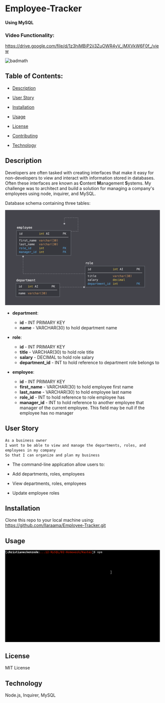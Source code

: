 # Employee-Tracker

#### Using MySQL

### Video Functionality: 
https://drive.google.com/file/d/1z3hiMBjP2ii3ZuOWR4yV_jMXVkW6F0f_/view

![badmath](https://img.shields.io/github/languages/top/llaraama/Employee-Tracker)

## Table of Contents:
  * [Description](#Description)
 
  * [User Story](#User-Story)
  
  * [Installation](#Installation)

  * [Usage](#Usage)

  * [License](#License)

  * [Contributing](#Contributing)

  * [Technology](#Technology)

## Description 
Developers are often tasked with creating interfaces that make it easy for non-developers to view and interact with information stored in databases. Often these interfaces are known as **C**ontent **M**anagement **S**ystems. My challenge was to architect and build a solution for managing a company's employees using node, inquirer, and MySQL.

Database schema containing three tables:

![Database Schema](Assets/schema.png)

* **department**:

  * **id** - INT PRIMARY KEY
  * **name** - VARCHAR(30) to hold department name

* **role**:

  * **id** - INT PRIMARY KEY
  * **title** -  VARCHAR(30) to hold role title
  * **salary** -  DECIMAL to hold role salary
  * **department_id** -  INT to hold reference to department role belongs to

* **employee**:

  * **id** - INT PRIMARY KEY
  * **first_name** - VARCHAR(30) to hold employee first name
  * **last_name** - VARCHAR(30) to hold employee last name
  * **role_id** - INT to hold reference to role employee has
  * **manager_id** - INT to hold reference to another employee that manager of the current employee. This field may be null if the employee has no manager
  

## User Story 
```
As a business owner
I want to be able to view and manage the departments, roles, and employees in my company
So that I can organize and plan my business
```
  * The command-line application allow users to:

  * Add departments, roles, employees

  * View departments, roles, employees

  * Update employee roles
  
  
## Installation 
Clone this repo to your local machine using: https://github.com/llaraama/Employee-Tracker.git

## Usage
![Employee Tracker](Assets/employee-tracker.gif)

## License 
MIT License 

## Technology 
Node.js, Inquirer, MySQL
